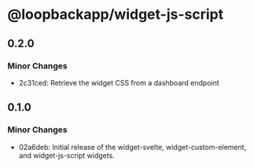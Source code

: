# @loopbackapp/widget-js-script

## 0.2.0

### Minor Changes

- 2c31ced: Retrieve the widget CSS from a dashboard endpoint

## 0.1.0

### Minor Changes

- 02a6deb: Initial release of the widget-svelte, widget-custom-element, and widget-js-script widgets.
